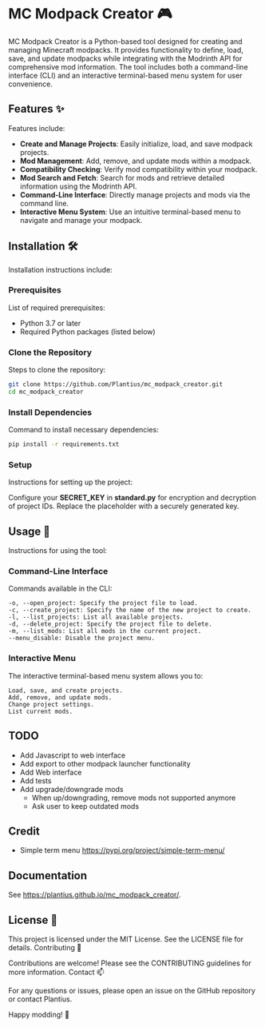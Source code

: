 # MC Modpack Creator 🎮

MC Modpack Creator is a Python-based tool designed for creating and managing Minecraft modpacks. It provides functionality to define, load, save, and update modpacks while integrating with the Modrinth API for comprehensive mod information. The tool includes both a command-line interface (CLI) and an interactive terminal-based menu system for user convenience.

## Features ✨

Features include:

- **Create and Manage Projects**: Easily initialize, load, and save modpack projects.
- **Mod Management**: Add, remove, and update mods within a modpack.
- **Compatibility Checking**: Verify mod compatibility within your modpack.
- **Mod Search and Fetch**: Search for mods and retrieve detailed information using the Modrinth API.
- **Command-Line Interface**: Directly manage projects and mods via the command line.
- **Interactive Menu System**: Use an intuitive terminal-based menu to navigate and manage your modpack.

## Installation 🛠️

Installation instructions include:

### Prerequisites

List of required prerequisites:

- Python 3.7 or later
- Required Python packages (listed below)

### Clone the Repository

Steps to clone the repository:

```bash
git clone https://github.com/Plantius/mc_modpack_creator.git
cd mc_modpack_creator
```

### Install Dependencies

Command to install necessary dependencies:

```bash
pip install -r requirements.txt
```

### Setup

Instructions for setting up the project:

Configure your **SECRET_KEY** in **standard.py** for encryption and decryption of project IDs. Replace the placeholder with a securely generated key.

## Usage 🚀

Instructions for using the tool:

### Command-Line Interface

Commands available in the CLI:

```plaintext
-o, --open_project: Specify the project file to load.
-c, --create_project: Specify the name of the new project to create.
-l, --list_projects: List all available projects.
-d, --delete_project: Specify the project file to delete.
-m, --list_mods: List all mods in the current project.
--menu_disable: Disable the project menu.
```

### Interactive Menu

The interactive terminal-based menu system allows you to:

```plaintext
Load, save, and create projects.
Add, remove, and update mods.
Change project settings.
List current mods.
```

## TODO
- Add Javascript to web interface
- Add export to other modpack launcher functionality
- Add Web interface
- Add tests 
- Add upgrade/downgrade mods
  - When up/downgrading, remove mods not supported anymore
  - Ask user to keep outdated mods


## Credit
- Simple term menu <https://pypi.org/project/simple-term-menu/>

## Documentation
See <https://plantius.github.io/mc_modpack_creator/>.

## License 📜

This project is licensed under the MIT License. See the LICENSE file for details.
Contributing 🤝

Contributions are welcome! Please see the CONTRIBUTING guidelines for more information.
Contact 📫

For any questions or issues, please open an issue on the GitHub repository or contact Plantius.

Happy modding! 🎉
